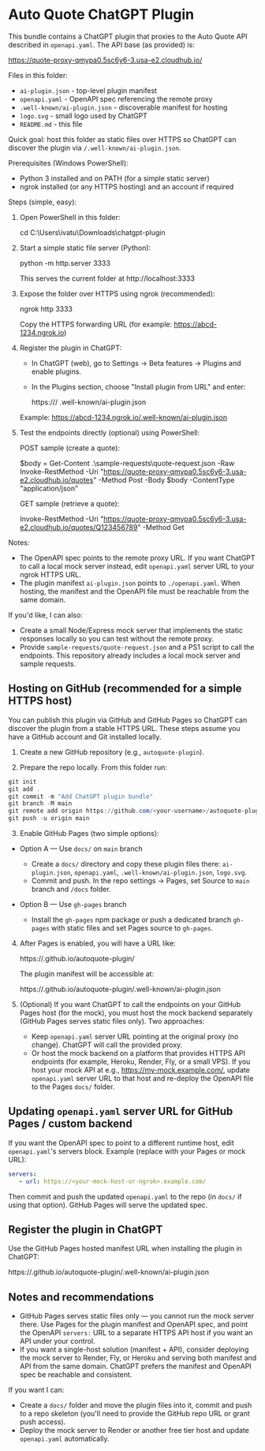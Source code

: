 # Auto Quote ChatGPT Plugin

This bundle contains a ChatGPT plugin that proxies to the Auto Quote API described in `openapi.yaml`. The API base (as provided) is:

https://quote-proxy-qmypa0.5sc6y6-3.usa-e2.cloudhub.io/

Files in this folder:

- `ai-plugin.json` - top-level plugin manifest
- `openapi.yaml` - OpenAPI spec referencing the remote proxy
- `.well-known/ai-plugin.json` - discoverable manifest for hosting
- `logo.svg` - small logo used by ChatGPT
- `README.md` - this file

Quick goal: host this folder as static files over HTTPS so ChatGPT can discover the plugin via `/.well-known/ai-plugin.json`.

Prerequisites (Windows PowerShell):

- Python 3 installed and on PATH (for a simple static server)
- ngrok installed (or any HTTPS hosting) and an account if required

Steps (simple, easy):

1. Open PowerShell in this folder:

   cd C:\Users\ivatu\Downloads\chatgpt-plugin

2. Start a simple static file server (Python):

   python -m http.server 3333

   This serves the current folder at http://localhost:3333

3. Expose the folder over HTTPS using ngrok (recommended):

   ngrok http 3333

   Copy the HTTPS forwarding URL (for example: https://abcd-1234.ngrok.io)

4. Register the plugin in ChatGPT:

   - In ChatGPT (web), go to Settings → Beta features → Plugins and enable plugins.
   - In the Plugins section, choose "Install plugin from URL" and enter:

     https://<your-ngrok-domain>/ .well-known/ai-plugin.json

   Example: https://abcd-1234.ngrok.io/.well-known/ai-plugin.json

5. Test the endpoints directly (optional) using PowerShell:

   POST sample (create a quote):

   $body = Get-Content .\sample-requests\quote-request.json -Raw
   Invoke-RestMethod -Uri "https://quote-proxy-qmypa0.5sc6y6-3.usa-e2.cloudhub.io/quotes" -Method Post -Body $body -ContentType "application/json"

   GET sample (retrieve a quote):

   Invoke-RestMethod -Uri "https://quote-proxy-qmypa0.5sc6y6-3.usa-e2.cloudhub.io/quotes/Q123456789" -Method Get

Notes:

- The OpenAPI spec points to the remote proxy URL. If you want ChatGPT to call a local mock server instead, edit `openapi.yaml` server URL to your ngrok HTTPS URL.
- The plugin manifest `ai-plugin.json` points to `./openapi.yaml`. When hosting, the manifest and the OpenAPI file must be reachable from the same domain.

If you'd like, I can also:

- Create a small Node/Express mock server that implements the static responses locally so you can test without the remote proxy.
- Provide `sample-requests/quote-request.json` and a PS1 script to call the endpoints.
This repository already includes a local mock server and sample requests.

Hosting on GitHub (recommended for a simple HTTPS host)
---------------------------------------------

You can publish this plugin via GitHub and GitHub Pages so ChatGPT can discover the plugin from a stable HTTPS URL. These steps assume you have a GitHub account and Git installed locally.

1. Create a new GitHub repository (e.g., `autoquote-plugin`).

2. Prepare the repo locally. From this folder run:

```powershell
git init
git add .
git commit -m "Add ChatGPT plugin bundle"
git branch -M main
git remote add origin https://github.com/<your-username>/autoquote-plugin.git
git push -u origin main
```

3. Enable GitHub Pages (two simple options):

- Option A — Use `docs/` on `main` branch
   - Create a `docs/` directory and copy these plugin files there: `ai-plugin.json`, `openapi.yaml`, `.well-known/ai-plugin.json`, `logo.svg`.
   - Commit and push. In the repo settings → Pages, set Source to `main` branch and `/docs` folder.

- Option B — Use `gh-pages` branch
   - Install the `gh-pages` npm package or push a dedicated branch `gh-pages` with static files and set Pages source to `gh-pages`.

4. After Pages is enabled, you will have a URL like:

    https://<your-username>.github.io/autoquote-plugin/

    The plugin manifest will be accessible at:

    https://<your-username>.github.io/autoquote-plugin/.well-known/ai-plugin.json

5. (Optional) If you want ChatGPT to call the endpoints on your GitHub Pages host (for the mock), you must host the mock backend separately (GitHub Pages serves static files only). Two approaches:

   - Keep `openapi.yaml` server URL pointing at the original proxy (no change). ChatGPT will call the provided proxy.
   - Or host the mock backend on a platform that provides HTTPS API endpoints (for example, Heroku, Render, Fly, or a small VPS). If you host your mock API at e.g., https://my-mock.example.com/, update `openapi.yaml` server URL to that host and re-deploy the OpenAPI file to the Pages `docs/` folder.

Updating `openapi.yaml` server URL for GitHub Pages / custom backend
------------------------------------------------------------------

If you want the OpenAPI spec to point to a different runtime host, edit `openapi.yaml`'s servers block. Example (replace with your Pages or mock URL):

```yaml
servers:
   - url: https://<your-mock-host-or-ngrok>.example.com/
```

Then commit and push the updated `openapi.yaml` to the repo (in `docs/` if using that option). GitHub Pages will serve the updated spec.

Register the plugin in ChatGPT
-----------------------------

Use the GitHub Pages hosted manifest URL when installing the plugin in ChatGPT:

   https://<your-username>.github.io/autoquote-plugin/.well-known/ai-plugin.json

Notes and recommendations
-------------------------
- GitHub Pages serves static files only — you cannot run the mock server there. Use Pages for the plugin manifest and OpenAPI spec, and point the OpenAPI `servers:` URL to a separate HTTPS API host if you want an API under your control.
- If you want a single-host solution (manifest + API), consider deploying the mock server to Render, Fly, or Heroku and serving both manifest and API from the same domain. ChatGPT prefers the manifest and OpenAPI spec be reachable and consistent.

If you want I can:

- Create a `docs/` folder and move the plugin files into it, commit and push to a repo skeleton (you'll need to provide the GitHub repo URL or grant push access).
- Deploy the mock server to Render or another free tier host and update `openapi.yaml` automatically.

